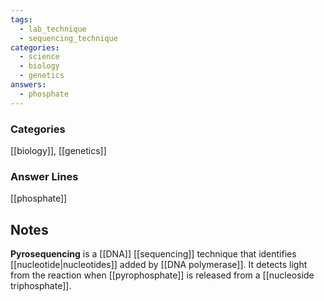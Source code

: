 ```yaml
---
tags:
  - lab_technique
  - sequencing_technique
categories:
  - science
  - biology
  - genetics
answers:
  - phosphate
---
```

### Categories
[[biology]], [[genetics]]

### Answer Lines
[[phosphate]]
## Notes
**Pyrosequencing** is a [[DNA]] [[sequencing]] technique that identifies [[nucleotide|nucleotides]] added by [[DNA polymerase]]. It detects light from the reaction when [[pyrophosphate]] is released from a [[nucleoside triphosphate]].
